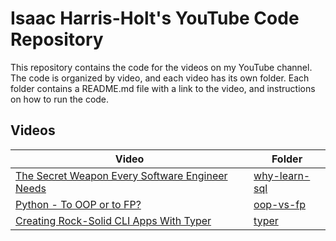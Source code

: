 # Isaac Harris-Holt's YouTube Code Repository

This repository contains the code for the videos on my YouTube channel. The 
code is organized by video, and each video has its own folder. Each folder
contains a README.md file with a link to the video, and instructions on how to
run the code.

## Videos

| Video                                                                           | Folder                                |
|---------------------------------------------------------------------------------|---------------------------------------|
| [The Secret Weapon Every Software Engineer Needs](https://youtu.be/G0DB5fVqbeg) | [why-learn-sql](./001-why-learn-sql)  |
| [Python - To OOP or to FP?](https://youtu.be/lNRBF6l8Jh4)                       | [oop-vs-fp](./002-oop-vs-fp)          |
| [Creating Rock-Solid CLI Apps With Typer](https://youtu.be/8-i3U_3Gxko)         | [typer](./003-create-clis-with-typer) |
